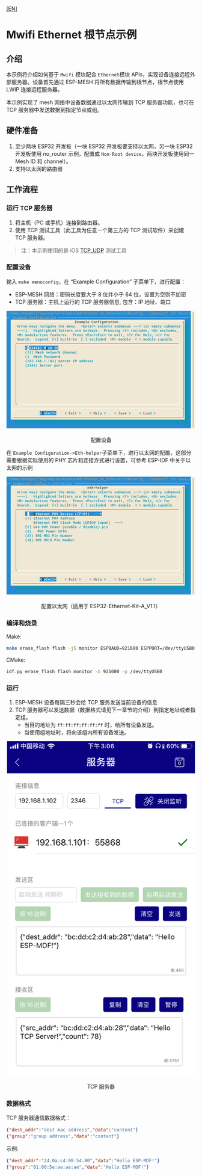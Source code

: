 [[EN]](./README.md)

# Mwifi Ethernet 根节点示例

## 介绍

本示例将介绍如何基于 `Mwifi` 模块配合 `Ethernet`模块 APIs，实现设备连接远程外部服务器。设备首先通过 ESP-MESH 将所有数据传输到根节点，根节点使用 LWIP 连接远程服务器。

本示例实现了 mesh 网络中设备数据通过以太网传输到 TCP 服务器功能，也可在 TCP 服务器中发送数据到指定节点或组。

## 硬件准备

1. 至少两块 ESP32 开发板（一块 ESP32 开发板要支持以太网，另一块 ESP32 开发板使用 no_router 示例，配置成 `Non-Root device`，两块开发板使用同一 Mesh ID 和 channel）。
1. 支持以太网的路由器

## 工作流程

### 运行 TCP 服务器

1. 将主机（PC 或手机）连接到路由器。
2. 使用 TCP 测试工具（此工具为任意一个第三方的 TCP 测试软件）来创建 TCP 服务器。

> 注：本示例使用的是 iOS [TCP_UDP](https://itunes.apple.com/cn/app/tcp-udp%E8%B0%83%E8%AF%95%E5%B7%A5%E5%85%B7/id1437239406?mt=8) 测试工具

### 配置设备

输入 `make menuconfig`，在 “Example Configuration” 子菜单下，进行配置：

* ESP-MESH 网络：密码长度要大于 8 位并小于 64 位，设置为空则不加密
* TCP 服务器：主机上运行的 TCP 服务器信息, 包含：IP 地址、端口

<div align=center>
<img src="device_config.png"  width="800">
<p> 配置设备 </p>
</div>

在 `Example Configuration->Eth-helper`子菜单下，进行以太网的配置，这部分需要根据实际使用的 PHY 芯片和连接方式进行设置，可参考 ESP-IDF 中关于以太网的示例

<div align=center>
<img src="eth_helper_config.png"  width="800">
<p> 配置以太网（适用于 ESP32-Ethernet-Kit-A_V1.1） </p>
</div>

### 编译和烧录

Make:

```bash
make erase_flash flash -j5 monitor ESPBAUD=921600 ESPPORT=/dev/ttyUSB0
```

CMake:

```bash
idf.py erase_flash flash monitor -b 921600 -p /dev/ttyUSB0
```

### 运行

1. ESP-MESH 设备每隔三秒会给 TCP 服务发送当前设备的信息
2. TCP 服务器可以发送数据（数据格式请见下一章节的介绍）到指定地址或者指定组。
    * 当目的地址为 `ff:ff:ff:ff:ff:ff` 时，给所有设备发送。
    * 当使用组地址时，将向该组内所有设备发送。

<div align=center>
<img src="tcp_server.png"  width="500">
<p> TCP 服务器 </p>
</div>

### 数据格式

TCP 服务器通信数据格式：

```json
{"dest_addr":"dest mac address","data":"content"}
{"group":"group address","data":"content"}
```

示例:

```json
{"dest_addr":"24:0a:c4:08:54:80","data":"Hello ESP-MDF!"}
{"group":"01:00:5e:ae:ae:ae","data":"Hello ESP-MDF!"}
```
